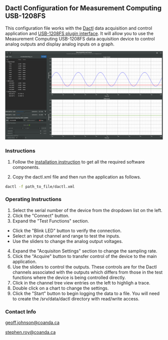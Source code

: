 ## Dactl Configuration for Measurement Computing USB-1208FS

This configuration file works with the [Dactl](https://github.com/coanda/dactl) data
acquisition and control application and [USB-1208FS plugin interface](https://github.com/coanda/dactl-mcc-plugin).
It will allow you to use the Measurement Computing USB-1208FS data acquisition
device to control analog outputs and display analog inputs on a graph.

![Screen Shot](./assets/screen.png)

### Instructions

1. Follow the [installation instruction](https://github.com/coanda/dactl-mcc-plugin)
   to get all the required software components.

2. Copy the dactl.xml file and then run the application as follows.

```bash
dactl -f path_to_file/dactl.xml
```
### Operating Instructions

1. Select the serial number of the device from the dropdown list on the left.
2. Click the "Connect" button.
3. Expand the "Test Functions" section.

  - Click the "Blink LED" button to verify the connection.
  - Select an input channel and range to test the inputs.
  - Use the sliders to change the analog output voltages.

4. Expand the "Acquisiton Settings" section to change the sampling rate.
5. Click the "Acquire" button to transfer control of the device to the main
   application.
6. Use the sliders to control the outputs. These controls are for the Dactl
   channels associated with the outputs which differs from those in the test
   functions where the device is being controlled directly.
7. Click in the channel tree view entries on the left to highligh a trace.
8. Double click on a chart to change the settings.
9. Click the "Start" button to begin logging the data to a file. You will need
   to create the /srv/data/dactl directory with read/write access.

### Contact Info

geoff.johnson@coanda.ca

stephen.roy@coanda.ca
